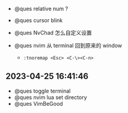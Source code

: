 - @ques relative num ?

- @ques cursor blink

- @ques NvChad 怎么自定义设置

- @ques nvim 从 terminal 回到原来的 window
  - `:tnoremap <Esc> <C-\><C-n>`

## 2023-04-25 16:41:46

- @ques toggle terminal
- @ques nvim lua set directory
- @ques VimBeGood
